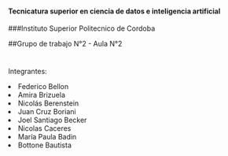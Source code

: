 #### Tecnicatura superior en ciencia de datos e inteligencia artificial

###Instituto Superior Politecnico de Cordoba

##Grupo de trabajo N°2 - Aula N°2

#


Integrantes:

  <li> Federico Bellon
  <li> Amira Brizuela
  <li> Nicolás Berenstein
  <li> Juan Cruz Boriani
  <li> Joel Santiago Becker
  <li> Nicolas  Caceres 
  <li> María Paula Badin
  <li> Bottone Bautista
